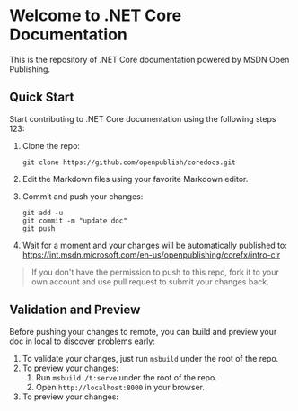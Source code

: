Welcome to .NET Core Documentation
==================================

This is the repository of .NET Core documentation powered by MSDN Open Publishing.

Quick Start
-----------

Start contributing to .NET Core documentation using the following steps 123:

1. Clone the repo:
   ```
   git clone https://github.com/openpublish/coredocs.git
   ```

2. Edit the Markdown files using your favorite Markdown editor.
3. Commit and push your changes:
   ```
   git add -u
   git commit -m "update doc"
   git push
   ```

4. Wait for a moment and your changes will be automatically published to:
https://int.msdn.microsoft.com/en-us/openpublishing/corefx/intro-clr

> If you don't have the permission to push to this repo, fork it to your own account and use pull request to submit your changes back.

Validation and Preview
----------------------

Before pushing your changes to remote, you can build and preview your doc in local to discover problems early:

1. To validate your changes, just run `msbuild` under the root of the repo.
2. To preview your changes:
   1. Run `msbuild /t:serve` under the root of the repo.
   2. Open `http://localhost:8000` in your browser.
3. To preview your changes:
